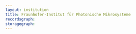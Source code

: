 ```yaml
---
layout: institution
title: Fraunhofer-Institut für Photonische Mikrosysteme
recordsgraph: 
storagegraph: 
---
```

